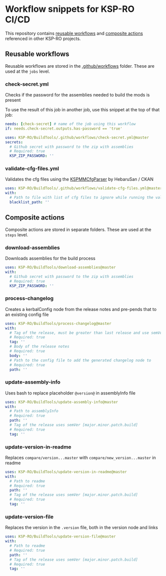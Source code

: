 # Workflow snippets for KSP-RO CI/CD
This repository contains [reusable workflows](https://docs.github.com/en/actions/using-workflows/reusing-workflows) and [composite actions](https://docs.github.com/en/actions/creating-actions/creating-a-composite-action) referenced in other KSP-RO projects.

## Reusable workflows
Reusable workflows are stored in the [.github/workflows](https://github.com/KSP-RO/BuildTools/tree/master/.github/workflows) folder. These are used at the `jobs` level.
### check-secret.yml
Checks if the password for the assemblies needed to build the mods is present

To use the result of this job in another job, use this snippet at the top of that job:
```yml
needs: [check-secret] # name of the job using this workflow
if: needs.check-secret.outputs.has-password == 'true'
```

```yml
uses: KSP-RO/BuildTools/.github/workflows/check-secret.yml@master
secrets:
  # Github secret with password to the zip with assemblies
  # Required: true
  KSP_ZIP_PASSWORD: ''
```
### validate-cfg-files.yml
Validates the cfg files using the [KSPMMCfgParser](https://github.com/KSP-CKAN/KSPMMCfgParser) by HebaruSan / CKAN
```yml
uses: KSP-RO/BuildTools/.github/workflows/validate-cfg-files.yml@master
with:
  # Path to file with list of cfg files to ignore while running the validator
  blacklist_path: ''
```


## Composite actions
Composite actions are stored in separate folders. These are used at the `steps` level.
### download-assemblies
Downloads assemblies for the build process
```yml
uses: KSP-RO/BuildTools/download-assemblies@master
with:
  # Github secret with password to the zip with assemblies
  # Required: true
  KSP_ZIP_PASSWORD: ''
```
### process-changelog
Creates a kerbalConfig node from the release notes and pre-pends that to an existing config file
```yml
uses: KSP-RO/BuildTools/process-changelog@master
with:
  # Tag of the release, must be greater than last release and use semVer [major.minor.patch.build]
  # Required: true
  tag: ''
  # Body of the release notes
  # Required: true
  body: ''
  # Path to the config file to add the generated changelog node to
  # Required: true
  path: ''
```
### update-assembly-info
Uses bash to replace placeholder `@version@` in assemblyInfo file
```yml
uses: KSP-RO/BuildTools/update-assembly-info@master
with:
  # Path to assemblyInfo
  # Required: true
  path: ''
  # Tag of the release uses semVer [major.minor.patch.build]
  # Required: true
  tag: ''
```
### update-version-in-readme
Replaces `compare/version...master` with `compare/new_version...master` in readme
```yml
uses: KSP-RO/BuildTools/update-version-in-readme@master
with:
  # Path to readme
  # Required: true
  path: ''
  # Tag of the release uses semVer [major.minor.patch.build]
  # Required: true
  tag: ''
```
### update-version-file
Replaces the version in the `.version` file, both in the version node and links
```yml
uses: KSP-RO/BuildTools/update-version-file@master
with:
  # Path to readme
  # Required: true
  path: ''
  # Tag of the release uses semVer [major.minor.patch.build]
  # Required: true
  tag: ''
```